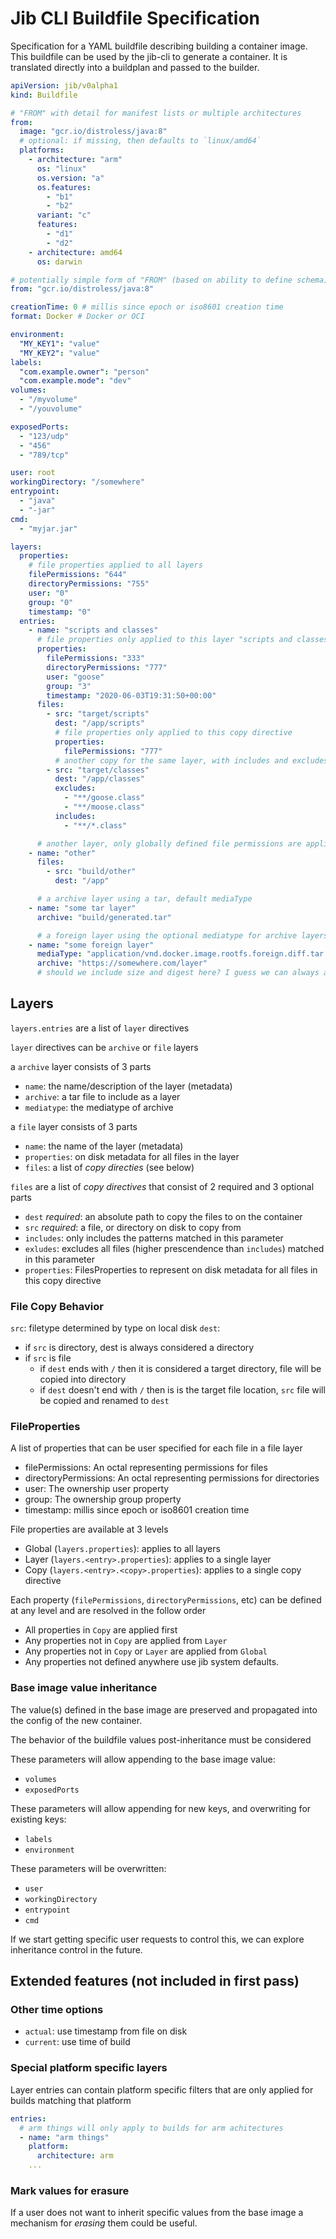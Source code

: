 # Jib CLI Buildfile Specification

Specification for a YAML buildfile describing building a container image. This buildfile can be
used by the jib-cli to generate a container. It is translated directly into a buildplan and
passed to the builder.

```yaml
apiVersion: jib/v0alpha1
kind: Buildfile

# "FROM" with detail for manifest lists or multiple architectures
from:
  image: "gcr.io/distroless/java:8"
  # optional: if missing, then defaults to `linux/amd64`
  platforms:
    - architecture: "arm"
      os: "linux"
      os.version: "a"
      os.features:
        - "b1"
        - "b2"
      variant: "c"
      features:
        - "d1"
        - "d2"
    - architecture: amd64
      os: darwin

# potentially simple form of "FROM" (based on ability to define schema)
from: "gcr.io/distroless/java:8"

creationTime: 0 # millis since epoch or iso8601 creation time
format: Docker # Docker or OCI

environment:
  "MY_KEY1": "value"
  "MY_KEY2": "value"
labels:
  "com.example.owner": "person"
  "com.example.mode": "dev"
volumes:
  - "/myvolume"
  - "/youvolume"

exposedPorts:
  - "123/udp"
  - "456"
  - "789/tcp"

user: root
workingDirectory: "/somewhere"
entrypoint:
  - "java"
  - "-jar"
cmd:
  - "myjar.jar"

layers:
  properties:
    # file properties applied to all layers
    filePermissions: "644"
    directoryPermissions: "755"
    user: "0"
    group: "0"
    timestamp: "0"
  entries:
    - name: "scripts and classes"
      # file properties only applied to this layer "scripts and classes"
      properties:
        filePermissions: "333"
        directoryPermissions: "777"
        user: "goose"
        group: "3"
        timestamp: "2020-06-03T19:31:50+00:00"
      files:
        - src: "target/scripts"
          dest: "/app/scripts"
          # file properties only applied to this copy directive
          properties:
            filePermissions: "777"
          # another copy for the same layer, with includes and excludes
        - src: "target/classes"
          dest: "/app/classes"
          excludes:
            - "**/goose.class"
            - "**/moose.class"
          includes:
            - "**/*.class"

      # another layer, only globally defined file permissions are applied here
    - name: "other"
      files:
        - src: "build/other"
          dest: "/app"

      # a archive layer using a tar, default mediaType
    - name: "some tar layer"
      archive: "build/generated.tar"

      # a foreign layer using the optional mediatype for archive layers
    - name: "some foreign layer"
      mediaType: "application/vnd.docker.image.rootfs.foreign.diff.tar.gzip"
      archive: "https://somewhere.com/layer"
      # should we include size and digest here? I guess we can always ad tings
```

## Layers

`layers.entries` are a list of `layer` directives

`layer` directives can be `archive` or `file` layers

a `archive` layer consists of 3 parts
* `name`: the name/description of the layer (metadata)
* `archive`: a tar file to include as a layer
* `mediatype`: the mediatype of archive

a `file` layer consists of 3 parts
* `name`: the name of the layer (metadata)
* `properties`: on disk metadata for all files in the layer
* `files`: a list of *copy directies* (see below)

`files` are a list of *copy directives* that consist of 2 required and 3 optional parts
* `dest` *required*: an absolute path to copy the files to on the container
* `src` *required*: a file, or directory on disk to copy from
* `includes`: only includes the patterns matched in this parameter
* `exludes`: excludes all files (higher prescendence than `includes`) matched in this parameter
* `properties`: FilesProperties to represent on disk metadata for all files in this copy directive

### File Copy Behavior

`src`: filetype determined by type on local disk
`dest`: 
 - if `src` is directory, dest is always considered a directory
 - if `src` is file
   - if `dest` ends with `/` then it is considered a target directory, file will be copied into directory
   - if `dest` doesn't end with `/` then is is the target file location, `src` file will be copied and renamed to `dest`

### FileProperties

A list of properties that can be user specified for each file in a file layer
* filePermissions: An octal representing permissions for files
* directoryPermissions: An octal representing permissions for directories
* user: The ownership user property
* group: The ownership group property
* timestamp: millis since epoch or iso8601 creation time

File properties are available at 3 levels
* Global (`layers.properties`): applies to all layers
* Layer (`layers.<entry>.properties`): applies to a single layer
* Copy (`layers.<entry>.<copy>.properties`): applies to a single copy directive

Each property (`filePermissions`, `directoryPermissions`, etc) can be defined at any level and are resolved in the follow order
- All properties in `Copy` are applied first
- Any properties not in `Copy` are applied from `Layer`
- Any properties not in `Copy` or `Layer` are applied from `Global`
- Any properties not defined anywhere use jib system defaults.

### Base image value inheritance
The value(s) defined in the base image are preserved and propagated into the
config of the new container.

The behavior of the buildfile values post-inheritance must be considered

These parameters will allow appending to the base image value:
- `volumes`
- `exposedPorts`

These parameters will allow appending for new keys, and overwriting for existing keys:
- `labels`
- `environment`

These parameters will be overwritten:
- `user`
- `workingDirectory`
- `entrypoint`
- `cmd`

If we start getting specific user requests to control this, we can explore
inheritance control in the future.

## Extended features (not included in first pass)

### Other time options
* `actual`: use timestamp from file on disk
* `current`: use time of build

### Special platform specific layers
Layer entries can contain platform specific filters that are only applied for builds matching that platform

```yaml
entries:
  # arm things will only apply to builds for arm achitectures
  - name: "arm things"
    platform:
      architecture: arm
    ...
```

### Mark values for erasure
If a user does not want to inherit specific values from the base image a mechanism for *erasing* them could be useful.
